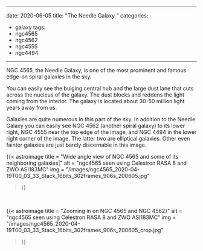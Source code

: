 ------
date: 2020-06-05
title: "The Needle Galaxy "
categories:
- galaxy
tags:
- ngc4565
- ngc4562
- ngc4555
- ngc4494
---


<!--more-->
NGC 4565, the Needle Galaxy, is one of the most prominent and famous edge-on spiral galaxies in the sky.

You can easily see the bulging central hub and the large dust lane that cuts across the nucleus of the galaxy.  The dust blocks and reddens the light coming from the interior.  The galaxy is located about 30-50 million light years away from us.

Galaxies are quite numerous in this part of the sky. In addition to the Needle Galaxy you can easily see NGC 4562 (another spiral galaxy) to its lower right, NGC 4555 near the top edge of the image, and NGC 4494 in the lower right corner of the image. The latter two are elliptical galaxies. Other even fainter galaxies are just barely discernable in this image.


{{< astroimage
   title = "Wide angle view of NGC 4565 and some of its neighboring galaxies|"
   alt = "ngc4565 seen using Celestron RASA 8 and ZWO ASI183MC"
   img = "/images/ngc4565_2020-04-19T00_03_33_Stack_16bits_302frames_906s_200605.jpg"
>}}

&nbsp;<br>

{{< astroimage
   title = "Zooming in on NGC 4565 and NGC 4562}"
   alt = "ngc4565 seen using Celestron RASA 8 and ZWO ASI183MC"
   img = "/images/ngc4565_2020-04-19T00_03_33_Stack_16bits_302frames_906s_200605_crop.jpg"
>}}

